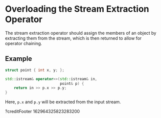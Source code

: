 # Overloading the Stream Extraction Operator

The stream extraction operator should assign the members of an object
by extracting them from the stream, which is then returned to allow for operator chaining.

## Example
```cpp
struct point { int x, y; };

std::istream& operator>>(std::istream& in,
                         point& p) {
    return in >> p.x >> p.y;
}
```

Here, `p.x` and `p.y` will be extracted from the input stream.

?creditFooter 162964325823283200